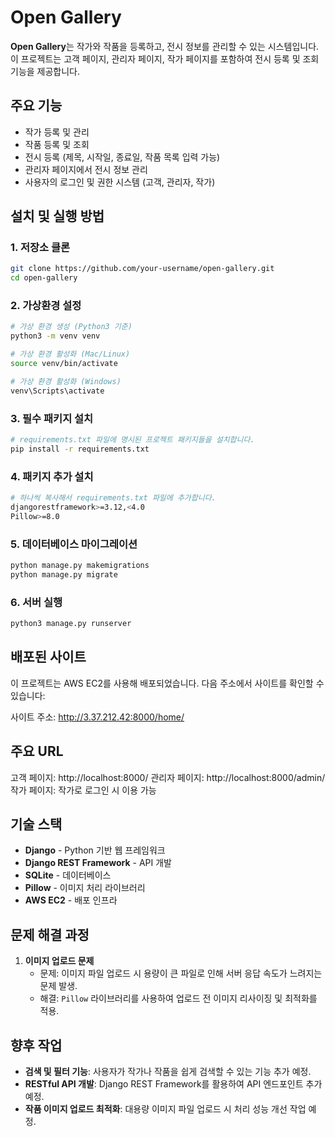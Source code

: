 # Open Gallery

**Open Gallery**는 작가와 작품을 등록하고, 전시 정보를 관리할 수 있는 시스템입니다. 이 프로젝트는 고객 페이지, 관리자 페이지, 작가 페이지를 포함하여 전시 등록 및 조회 기능을 제공합니다.

## 주요 기능

- 작가 등록 및 관리
- 작품 등록 및 조회
- 전시 등록 (제목, 시작일, 종료일, 작품 목록 입력 가능)
- 관리자 페이지에서 전시 정보 관리
- 사용자의 로그인 및 권한 시스템 (고객, 관리자, 작가)

## 설치 및 실행 방법

### 1. 저장소 클론

```bash
git clone https://github.com/your-username/open-gallery.git
cd open-gallery
```

### 2. 가상환경 설정

```bash
# 가상 환경 생성 (Python3 기준)
python3 -m venv venv

# 가상 환경 활성화 (Mac/Linux)
source venv/bin/activate

# 가상 환경 활성화 (Windows)
venv\Scripts\activate
```

### 3. 필수 패키지 설치

```bash
# requirements.txt 파일에 명시된 프로젝트 패키지들을 설치합니다.
pip install -r requirements.txt
```

### 4. 패키지 추가 설치

```bash
# 하나씩 복사해서 requirements.txt 파일에 추가합니다.
djangorestframework>=3.12,<4.0
Pillow>=8.0
```

### 5. 데이터베이스 마이그레이션

```bash
python manage.py makemigrations
python manage.py migrate
```

### 6. 서버 실행

```bash
python3 manage.py runserver
```

## 배포된 사이트
이 프로젝트는 AWS EC2를 사용해 배포되었습니다. 다음 주소에서 사이트를 확인할 수 있습니다:

사이트 주소: http://3.37.212.42:8000/home/

## 주요 URL
고객 페이지: http://localhost:8000/
관리자 페이지: http://localhost:8000/admin/
작가 페이지: 작가로 로그인 시 이용 가능

## 기술 스택

- **Django** - Python 기반 웹 프레임워크
- **Django REST Framework** - API 개발
- **SQLite** - 데이터베이스
- **Pillow** - 이미지 처리 라이브러리
- **AWS EC2** - 배포 인프라

## 문제 해결 과정

1. **이미지 업로드 문제**
   - 문제: 이미지 파일 업로드 시 용량이 큰 파일로 인해 서버 응답 속도가 느려지는 문제 발생.
   - 해결: `Pillow` 라이브러리를 사용하여 업로드 전 이미지 리사이징 및 최적화를 적용.

## 향후 작업

- **검색 및 필터 기능**: 사용자가 작가나 작품을 쉽게 검색할 수 있는 기능 추가 예정.
- **RESTful API 개발**: Django REST Framework를 활용하여 API 엔드포인트 추가 예정.
- **작품 이미지 업로드 최적화**: 대용량 이미지 파일 업로드 시 처리 성능 개선 작업 예정.
